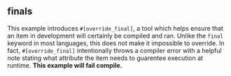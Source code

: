 ## finals
This example introduces `#[override_final]`, a tool which helps ensure that an item
in development will certainly be compiled and ran. Unlike the `final` keyword in
most languages, this does not make it impossible to override. In fact, `#[override_final]`
intentionally throws a compiler error with a helpful note stating what attribute
the item needs to guarentee execution at runtime. **This example will fail compile.**

